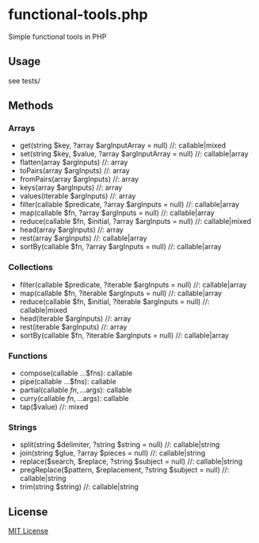 # functional-tools.php

Simple functional tools in PHP

## Usage

see tests/

## Methods

### Arrays

- get(string $key, ?array $argInputArray = null) //: callable|mixed
- set(string $key, $value, ?array $argInputArray = null) //: callable|array
- flatten(array $argInputs) //: array
- toPairs(array $argInputs) //: array
- fromPairs(array $argInputs) //: array
- keys(array $argInputs) //: array
- values(iterable $argInputs) //: array
- filter(callable $predicate, ?array $argInputs = null) //: callable|array
- map(callable $fn, ?array $argInputs = null) //: callable|array
- reduce(callable $fn, $initial, ?array $argInputs = null) //: callable|mixed
- head(array $argInputs) //: array
- rest(array $argInputs) //: callable|array
- sortBy(callable $fn, ?array $argInputs = null) //: callable|array

### Collections

- filter(callable $predicate, ?iterable $argInputs = null) //: callable|array
- map(callable $fn, ?iterable $argInputs = null) //: callable|array
- reduce(callable $fn, $initial, ?iterable $argInputs = null) //: callable|mixed
- head(iterable $argInputs) //: array
- rest(iterable $argInputs) //: array
- sortBy(callable $fn, ?iterable $argInputs = null) //: callable|array

### Functions

- compose(callable ...$fns): callable
- pipe(callable ...$fns): callable
- partial(callable $fn, ...$args): callable
- curry(callable $fn, ...$args): callable
- tap($value) //: mixed

### Strings

- split(string $delimiter, ?string $string = null) //: callable|string
- join(string $glue, ?array $pieces = null) //: callable|string
- replace($search, $replace, ?string $subject = null) //: callable|string
- pregReplace($pattern, $replacement, ?string $subject = null) //: callable|string
- trim(string $string) //: callable|string

## License

[MIT License](LICENSE)
